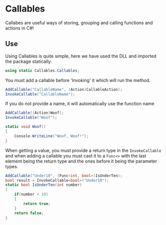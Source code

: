# Callables
Callabes are useful ways of storing, grouping and calling functions and actions in C#!

Use
------------

Using Callables is quite simple, here we have used the DLL and imported the package statically.
```cs
using static Callables.Callables;
```

You must add a callable before 'Invoking' it which will run the method. 

```cs
AddCallable("CallableName", (Action)CallableAction);
InvokeCallable("CallableName");
```

If you do not provide a name, it will automatically use the function name

```cs
AddCallable((Action)Woof);
InvokeCallable("Woof"); 

static void Woof()
{
    Console.WriteLine("Woof, Woof!");
}
```

When getting a value, you must provide a return type in the `InvokeCallable` and when adding a callable you must cast it to a `Func<>` with the last element being the return type and the ones before it being the parameter types. 

```cs
AddCallable("Under10", (Func<int, bool>)IsUnderTen);
bool result = InvokeCallable<bool>("Under10");                                                                     
static bool IsUnderTen(int number)
{
    if(number < 10)
    {
        return true;
    }
    return false;
}
```
